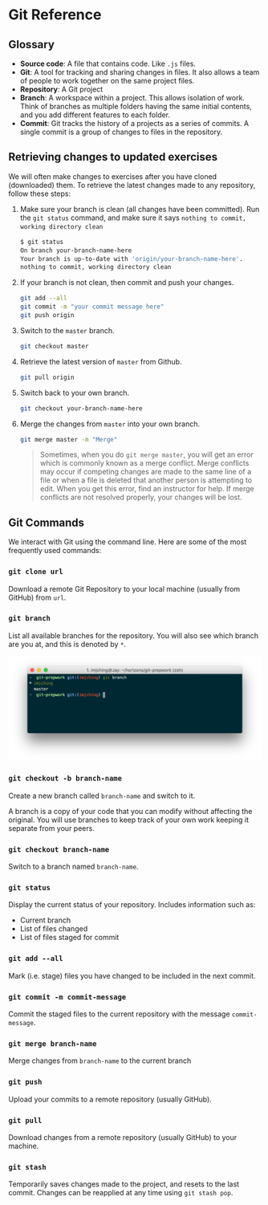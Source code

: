 # Git Reference

## Glossary

- **Source code**: A file that contains code. Like `.js` files.
- **Git**: A tool for tracking and sharing changes in files. It also allows a team of people to work together on the same project files.
- **Repository**: A Git project
- **Branch**: A workspace within a project. This allows isolation of work. Think of branches as multiple folders having the same initial contents, and you add different features to each folder.
- **Commit**: Git tracks the history of a projects as a series of commits. A single commit is a group of changes to files in the repository.

## Retrieving changes to updated exercises

We will often make changes to exercises after you have cloned (downloaded) them.
To retrieve the latest changes made to any repository, follow these steps:

1. Make sure your branch is clean (all changes have been committed).
Run the `git status` command, and make sure it says
`nothing to commit, working directory clean`

    ```bash
    $ git status
    On branch your-branch-name-here
    Your branch is up-to-date with 'origin/your-branch-name-here'.
    nothing to commit, working directory clean
    ```

1. If your branch is not clean, then commit and push your changes.

    ```bash
    git add --all
    git commit -m "your commit message here"
    git push origin
    ```

1. Switch to the `master` branch.

    ```bash
    git checkout master
    ```

1. Retrieve the latest version of `master` from Github.

    ```bash
    git pull origin
    ```

1. Switch back to your own branch.

    ```bash
    git checkout your-branch-name-here
    ```

1. Merge the changes from `master` into your own branch.

    ```bash
    git merge master -m "Merge"
    ```

    > Sometimes, when you do `git merge master`, you will get an error which is commonly known as a merge conflict. Merge conflicts may occur if competing changes are made to the same line of a file or when a file is deleted that another person is attempting to edit. When you get this error, find an instructor for help. If merge conflicts are not resolved properly, your changes will be lost.

## Git Commands

We interact with Git using the command line. Here are some of the most
frequently used commands:

### `git clone url`

Download a remote Git Repository to your local machine (usually from GitHub)
from `url`.

### `git branch`

List all available branches for the repository. You will also see which branch are you at, and this is denoted by `*`.

![git branch](./img/git_branch.png)

### `git checkout -b branch-name`

Create a new branch called `branch-name` and switch to it.

A branch is a copy of your code that you can modify without affecting the
original. You will use branches to keep track of your own work keeping it
separate from your peers.

### `git checkout branch-name`

Switch to a branch named `branch-name`.

### `git status`

Display the current status of your repository. Includes information such
as:

- Current branch
- List of files changed
- List of files staged for commit

### `git add --all`

Mark (i.e. stage) files you have changed to be included in the next commit.

### `git commit -m commit-message`

Commit the staged files to the current repository with the message
`commit-message`.

### `git merge branch-name`

Merge changes from `branch-name` to the current branch

### `git push`

Upload your commits to a remote repository (usually GitHub).

### `git pull`

Download changes from a remote repository (usually GitHub) to your machine.

### `git stash`

Temporarily saves changes made to the project, and resets to the last commit.
Changes can be reapplied at any time using `git stash pop`.
